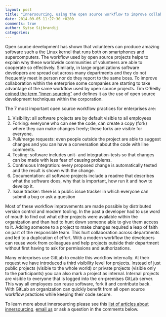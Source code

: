 ```yaml
---
layout: post
title: "Innersourcing, using the open source workflow to improve collaboration within an organization"
date: 2014-09-05 11:27:30 +0200
comments: true
author: Sytse Sijbrandij
categories: 
---
```


Open source development has shown that volunteers can produce amazing software such a the Linux kernel that runs both on smartphones and supercomputers.
The workflow used by open source projects helps to explain why these worldwide communities of volunteers are able to cooperate so effectively.
Similarly, in large organizations software developers are spread out across many departments and they do not frequently meet in person nor do they report to the same boss.
To improve collaboration within the enterprise some companies are starting to take advantage of the same workflow used by open source projects.
Tim O’Reilly [coined the term “inner-sourcing”](http://www.oreillynet.com/pub/a/oreilly/ask_tim/2000/opengl_1200.html) and defines it as the use of open source development techniques within the corporation.

The 7 most important open source workflow practices for enterprises are:

1. Visibility: all software projects are by default visible to all employees
1. Forking: everyone who can see the code, can create a copy (fork) where they can make changes freely; these forks are visible for everyone.
1. Pull/merge requests: even people outside the project are able to suggest changes and you can have a conversation about the code with line comments.
1. Testing: software includes unit- and integration-tests so that changes can be made with less fear of causing problems.
1. Continuous Integration: every proposed change is automatically tested and the result is shown with the change.
1. Documentation: all software projects include a readme that describes what the software does, why that is important, how run it and how to develop it.
1. Issue tracker: there is a public issue tracker in which everyone can submit a bug or ask a question

Most of these workflow improvements are made possible by distributed version control and modern tooling.
In the past a developer had to use word of mouth to find out what other projects were available within the organization and than had to hunt down someone able to give them access to it.
Adding someone to a project to make changes required a leap of faith on part of the responsible team.
This hurt collaboration across departments and led to a duplication of effort.
With a modern workflow the developers can reuse work from colleagues and help projects outside their department without first having to ask for permissions and authorizations.

Many enterprises use GitLab to enable this workflow internally.
At their request we have introduced a third visibility level for projects.
Instead of just public projects (visible to the whole world) or private projects (visible only to the participants) you can also mark a project as internal.
Internal projects are visible to everyone that is logged into the on-premises GitLab server.
This way all employees can reuse software, fork it and contribute back.
With GitLab an organization can quickly benefit from all open source workflow practices while keeping their code secure.

To learn more about innersourcing please see this [list of articles about innersourcing](http://www.inner-sourcing.com/wiki/inner-source-wiki/), [email us](mailto:contact@gitlab.com) or ask a question in the comments below.
